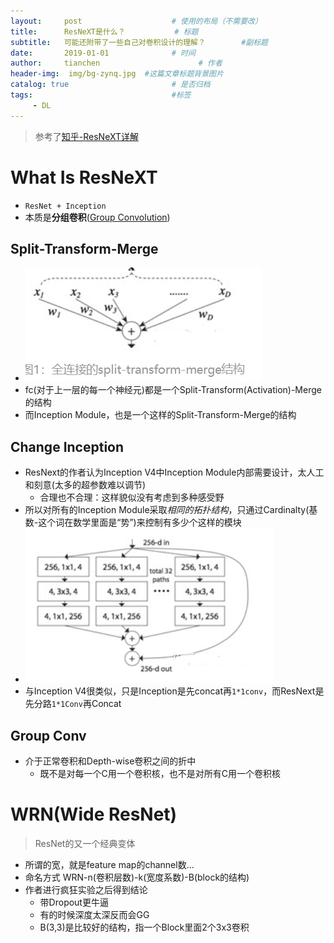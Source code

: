 ```yaml
---
layout:     post                    # 使用的布局（不需要改）
title:      ResNeXT是什么？           # 标题 
subtitle:   可能还附带了一些自己对卷积设计的理解？        #副标题
date:       2019-01-01              # 时间
author:     tianchen                      # 作者
header-img:  img/bg-zynq.jpg  #这篇文章标题背景图片  
catalog: true                       # 是否归档
tags:                               #标签
     - DL
---
```


> 参考了[知乎-ResNeXT详解](https://zhuanlan.zhihu.com/p/51075096)

# What Is ResNeXT
* ```ResNet + Inception```
* 本质是**分组卷积**([Group Convolution](https://zhuanlan.zhihu.com/p/50045821))

##  Split-Transform-Merge
* ![](https://github.com/A-suozhang/MyPicBed/raw/master/img/20190925220635.png)
* fc(对于上一层的每一个神经元)都是一个Split-Transform(Activation)-Merge的结构
* 而Inception Module，也是一个这样的Split-Transform-Merge的结构

## Change Inception
* ResNext的作者认为Inception V4中Inception Module内部需要设计，太人工和刻意(太多的超参数难以调节)
    * 合理也不合理：这样貌似没有考虑到多种感受野
* 所以对所有的Inception Module采取*相同的拓扑结构*，只通过Cardinalty(基数-这个词在数学里面是“势”)来控制有多少个这样的模块
* ![](https://github.com/A-suozhang/MyPicBed/raw/master/img/20190925221542.png) 
* 与Inception V4很类似，只是Inception是先concat再```1*1conv```，而ResNext是先分路```1*1Conv```再Concat

## Group Conv
* 介于正常卷积和Depth-wise卷积之间的折中
    * 既不是对每一个C用一个卷积核，也不是对所有C用一个卷积核

# WRN(Wide ResNet)

> ResNet的又一个经典变体

* 所谓的宽，就是feature map的channel数...
* 命名方式 WRN-n(卷积层数)-k(宽度系数)-B(block的结构)
* 作者进行疯狂实验之后得到结论
    * 带Dropout更牛逼
    * 有的时候深度太深反而会GG
    * B(3,3)是比较好的结构，指一个Block里面2个3x3卷积


